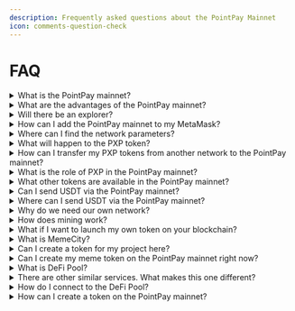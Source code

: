 ```yaml
---
description: Frequently asked questions about the PointPay Mainnet
icon: comments-question-check
---
```


# FAQ

<details>

<summary>What is the PointPay mainnet?</summary>

It is an Ethereum-like network, a fork of Ethereum, that supports similar features and has an analogous structure.

</details>

<details>

<summary>What are the advantages of the PointPay mainnet?</summary>

Currently, the main advantages are low transaction fees and high transaction processing speed. The network is EVM-compatible, offering the potential to expand its stable infrastructure.

</details>

<details>

<summary>Will there be an explorer?</summary>

An explorer has already been launched, and you can use it here: [https://explorer.pointpay.io/](https://explorer.pointpay.io/)

</details>

<details>

<summary>How can I add the PointPay mainnet to my MetaMask?</summary>

Method 1: For advanced users

Open the MetaMask extension, select the menu option «Add custom network», and enter the following parameters:

* Network Name: PointPay Mainnet
* RPC endpoint: https://rpc-mainnet.pointpay.io
* Chain ID: 5511
* Currency Symbol: PXP
* Mainnet Block Explorer URL: https://explorer.pointpay.io/

Method 2: The simpler and faster way

At the bottom of the page [https://explorer.pointpay.io/](https://explorer.pointpay.io/), click the «Add to MetaMask» button (Note: You must be logged in).

</details>

<details>

<summary>Where can I find the network parameters?</summary>

Detailed technical information is available in the Knowledge Base: [https://pointpay.gitbook.io/base/network](https://pointpay.gitbook.io/base/network)

</details>

<details>

<summary>What will happen to the PXP token?</summary>

In the PointPay mainnet, it is the native token (like ETH in Ethereum). Support for the token in other networks will continue.

</details>

<details>

<summary>How can I transfer my PXP tokens from another network to the PointPay mainnet?</summary>

Currently, your account on the PointPay exchange can be used as a gateway. After depositing tokens, you need to withdraw funds by selecting the «PointPay mainnet» option. This way, the tokens will be sent to your specified address in the native network.

</details>

<details>

<summary>What is the role of PXP in the PointPay mainnet?</summary>

The native PXP token is used for transactions, paying gas fees, and interacting with smart contracts.

</details>

<details>

<summary>What other tokens are available in the PointPay mainnet?</summary>

The network has only recently started functioning, so the import of tokens from other projects and ecosystems is at an early stage. However, new tokens can be added to the network using smart contracts, just like in any other such type of blockchain (Ethereum, BSC, Polygon, etc.).

There is also a special tool that allows you to create your own token: [https://app.memecity.com/](https://app.memecity.com/)

</details>

<details>

<summary>Can I send USDT via the PointPay mainnet?</summary>

Currently, you can send so-called «wrapped» USDT tokens. In the PointPay mainnet, they are represented as pUSDT.

Smart-contract address for pUSDT: TBA

</details>

<details>

<summary>Where can I send USDT via the PointPay mainnet?</summary>

You can send «wrapped» USDT tokens (pUSDT) without fees through the PointPay mainnet to a MetaMask wallet or any other non-custodial wallet. You can also use these pUSDT on the decentralized platform DeFi Pool: [https://defipool.finance/](https://defipool.finance/)

</details>

<details>

<summary>Why do we need our own network?</summary>

This is one of the stages in developing our own ecosystem. Mutual integration of the network and the ecosystem will occur.

</details>

<details>

<summary>How does mining work?</summary>

Mining is not performed since the tokens have already been pre-generated (100% premine). The project has existed for several years, and most PXP tokens are already in circulation.

</details>

<details>

<summary>What if I want to launch my own token on your blockchain?</summary>

The system is fully compatible with the Ethereum Virtual Machine (EVM), allowing developers to create and deploy smart contracts written in Solidity and other supported programming languages. This ensures flexibility and scalability, enabling easy migration of existing Ethereum projects or the development of new ones.

</details>

<details>

<summary>What is MemeCity?</summary>

[https://app.memecity.com/](https://app.memecity.com/) is a platform for exploring and decentralized trading of tokens from various ecosystems, as well as for creating and launching your own tokens.

</details>

<details>

<summary>Can I create a token for my project here?</summary>

The platform's main idea is to enable the creation of meme tokens, as reflected in its name. You can create any token with any name and logo. However, since a pre-built and relatively simple smart contract is used, the token's features and management capabilities will be limited.

</details>

<details>

<summary>Can I create my meme token on the PointPay mainnet right now?</summary>

Yes! PointPay mainnet is already integrated into the platform [https://app.memecity.com/](https://app.memecity.com/) and is available as a base network option when creating your token.

</details>

<details>

<summary>What is DeFi Pool?</summary>

[https://defipool.finance/](https://defipool.finance/) is a service for token exchange built on the principles of a decentralized financial ecosystem.

</details>

<details>

<summary>There are other similar services. What makes this one different?</summary>

The main difference is that the PointPay mainnet is already integrated here, allowing you to perform decentralized operations with your tokens.

</details>

<details>

<summary>How do I connect to the DeFi Pool?</summary>

You can connect to the service using MetaMask or another supported wallet.

</details>

<details>

<summary>How can I create a token on the PointPay mainnet?</summary>

Here is a short manual:

1. Go to the platform: [https://app.memecity.com/](https://app.memecity.com/)&#x20;
2. Log in by creating a new wallet directly on the platform or importing your existing wallet. You can also do this later.
3. Open the Pump City section: [https://app.memecity.com/pump-city](https://app.memecity.com/pump-city)&#x20;
4. Click the green “Launch a new meme” button.
5. If you haven’t logged in earlier, the system will prompt you to connect an existing non-custodial wallet or create a new one (this can also be done directly on the platform).
6. A short form will open, where you need to select the network (e.g., PointPay) and fill in the token details.
7. The cost of creating a token is 10 PXP. Be sure to top up your wallet with a small extra amount to cover transfer fees.

</details>
